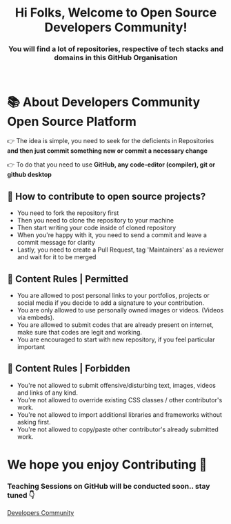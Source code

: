 <h1 align="center">Hi Folks, Welcome to Open Source Developers Community!</h1>
<h3 align="center">You will find a lot of repositories, respective of tech stacks and domains in this GitHub Organisation</h3>
<br>

# 📚 About Developers Community Open Source Platform
 👉 The idea is simple, you need to seek for the deficients in Repositories **and then just commit something new or commit a necessary change**

👉 To do that you need to use **GitHub, any code-editor (compiler), git or github desktop**

## 🎯 How to contribute to open source projects?

- You need to fork the repository first
- Then you need to clone the repository to your machine
- Then start writing your code inside of cloned repository
- When you're happy with it, you need to send a commit and leave a commit message for clarity
- Lastly, you need to create a Pull Request, tag 'Maintainers' as a reviewer and wait for it to be merged

## 🎯 Content Rules | Permitted

- You are allowed to post personal links to your portfolios, projects or social media if you decide to add a signature to your contribution.
- You are only allowed to use personally owned images or videos. (Videos via embeds).
- You are allowed to submit codes that are already present on internet, make sure that codes are legit and working.
- You are encouraged to start with new repository, if you feel particular important

## 🎯 Content Rules | Forbidden

- You're not allowed to submit offensive/disturbing text, images, videos and links of any kind.
- You're not allowed to override existing CSS classes / other contributor's work.
- You're not allowed to import additionsl libraries and frameworks without asking first.
- You're not allowed to copy/paste other contributor's already submitted work.

#  We hope you enjoy Contributing 🙌

### Teaching Sessions on GitHub will be conducted soon.. stay tuned 👇
[Developers Community](https://bio.link/developerscomm)
